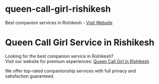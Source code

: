 # queen-call-girl-rishikesh
Best companion services in Rishikesh - [Visit Website](https://queencallgirl.com)
# Queen Call Girl Service in Rishikesh

Looking for the best companion service in Rishikesh?  
Visit our website for premium experiences: [Queen Call Girl in Rishikesh](https://queencallgirl.com)

We offer top-rated companionship services with full privacy and satisfaction guaranteed.
